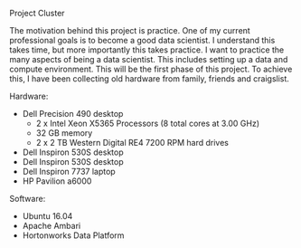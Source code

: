 
Project Cluster

The motivation behind this project is practice. One of my current professional goals is to become a good data scientist. I understand this takes time, but more importantly this takes practice. I want to practice the many aspects of being a data scientist. This includes setting up a data and compute environment. This will be the first phase of this project. To achieve this, I have been collecting old hardware from family, friends and craigslist.

Hardware:
 - Dell Precision 490 desktop
    - 2 x Intel Xeon X5365 Processors (8 total cores at 3.00 GHz)
    - 32 GB memory
    - 2 x 2 TB Western Digital RE4 7200 RPM hard drives
 - Dell Inspiron 530S desktop
 - Dell Inspiron 530S desktop
 - Dell Inspiron 7737 laptop
 - HP Pavilion a6000

Software:
 - Ubuntu 16.04
 - Apache Ambari
 - Hortonworks Data Platform